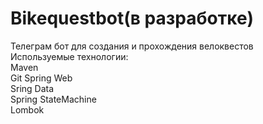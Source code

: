 # Bikequestbot(в разработке)  
Телеграм бот для создания и прохождения велоквестов  
Используемые технологии:  
Maven  
Git
Spring Web  
Sring Data  
Spring StateMachine  
Lombok  
